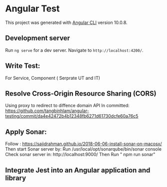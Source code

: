 # Angular Test

This project was generated with [Angular CLI](https://github.com/angular/angular-cli) version 10.0.8.

## Development server

Run `ng serve` for a dev server. Navigate to `http://localhost:4200/`.

## Write Test:

For Service, Component ( Serprate UT and IT)

## Resolve Cross-Origin Resource Sharing (CORS)

Using proxy to redirect to diffence domain API
In committed: https://github.com/tangbinhlam/angular-testing/commit/da4e42472b4b12348fb6271d61730dcfe60a76c5

## Apply Sonar:
Follow : https://sajidrahman.github.io/2018-06-06-install-sonar-on-macosx/
Then start Sonar server by: Run /usr/local/opt/sonarqube/bin/sonar console
Check sonar server in: http://localhost:9000/
Then Run " npm run sonar"

## Integrate Jest into an Angular application and library
